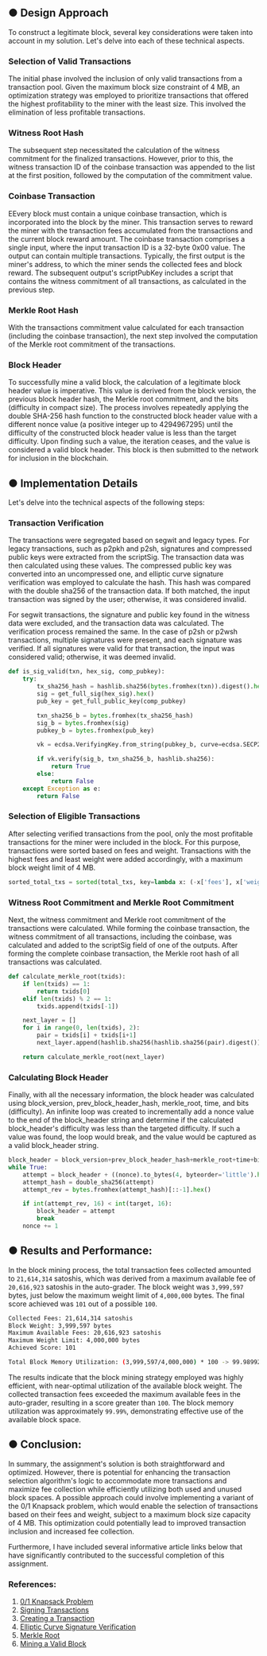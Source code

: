 ## ● Design Approach
To construct a legitimate block, several key considerations were taken into account in my solution. Let's delve into each of these technical aspects.
### Selection of Valid Transactions
The initial phase involved the inclusion of only valid transactions from a transaction pool. Given the maximum block size constraint of 4 MB, an optimization strategy was employed to prioritize transactions that offered the highest profitability to the miner with the least size. This involved the elimination of less profitable transactions.
### Witness Root Hash
The subsequent step necessitated the calculation of the witness commitment for the finalized transactions. However, prior to this, the witness transaction ID of the coinbase transaction was appended to the list at the first position, followed by the computation of the commitment value.
### Coinbase Transaction
EEvery block must contain a unique coinbase transaction, which is incorporated into the block by the miner. This transaction serves to reward the miner with the transaction fees accumulated from the transactions and the current block reward amount. The coinbase transaction comprises a single input, where the input transaction ID is a 32-byte 0x00 value. The output can contain multiple transactions. Typically, the first output is the miner's address, to which the miner sends the collected fees and block reward. The subsequent output's scriptPubKey includes a script that contains the witness commitment of all transactions, as calculated in the previous step.
### Merkle Root Hash
With the transactions commitment value calculated for each transaction (including the coinbase transaction), the next step involved the computation of the Merkle root commitment of the transactions.
### Block Header
To successfully mine a valid block, the calculation of a legitimate block header value is imperative. This value is derived from the block version, the previous block header hash, the Merkle root commitment, and the bits (difficulty in compact size). The process involves repeatedly applying the double SHA-256 hash function to the constructed block header value with a different nonce value (a positive integer up to 4294967295) until the difficulty of the constructed block header value is less than the target difficulty. Upon finding such a value, the iteration ceases, and the value is considered a valid block header. This block is then submitted to the network for inclusion in the blockchain.


## ● Implementation Details
Let's delve into the technical aspects of the following steps:
### Transaction Verification
The transactions were segregated based on segwit and legacy types. For legacy transactions, such as p2pkh and p2sh, signatures and compressed public keys were extracted from the scriptSig. The transaction data was then calculated using these values. The compressed public key was converted into an uncompressed one, and elliptic curve signature verification was employed to calculate the hash. This hash was compared with the double sha256 of the transaction data. If both matched, the input transaction was signed by the user; otherwise, it was considered invalid.

For segwit transactions, the signature and public key found in the witness data were excluded, and the transaction data was calculated. The verification process remained the same. In the case of p2sh or p2wsh transactions, multiple signatures were present, and each signature was verified. If all signatures were valid for that transaction, the input was considered valid; otherwise, it was deemed invalid.
```python
def is_sig_valid(txn, hex_sig, comp_pubkey):
    try:
        tx_sha256_hash = hashlib.sha256(bytes.fromhex(txn)).digest().hex()
        sig = get_full_sig(hex_sig).hex()
        pub_key = get_full_public_key(comp_pubkey)

        txn_sha256_b = bytes.fromhex(tx_sha256_hash)
        sig_b = bytes.fromhex(sig)
        pubkey_b = bytes.fromhex(pub_key)

        vk = ecdsa.VerifyingKey.from_string(pubkey_b, curve=ecdsa.SECP256k1)

        if vk.verify(sig_b, txn_sha256_b, hashlib.sha256):
            return True
        else:
            return False
    except Exception as e:
        return False
```        
### Selection of Eligible Transactions
After selecting verified transactions from the pool, only the most profitable transactions for the miner were included in the block. For this purpose, transactions were sorted based on fees and weight. Transactions with the highest fees and least weight were added accordingly, with a maximum block weight limit of 4 MB.
```python
sorted_total_txs = sorted(total_txs, key=lambda x: (-x['fees'], x['weight']), reverse=True)
```
### Witness Root Commitment and Merkle Root Commitment
Next, the witness commitment and Merkle root commitment of the transactions were calculated. While forming the coinbase transaction, the witness commitment of all transactions, including the coinbase, was calculated and added to the scriptSig field of one of the outputs. After forming the complete coinbase transaction, the Merkle root hash of all transactions was calculated.
```python
def calculate_merkle_root(txids):
    if len(txids) == 1:
        return txids[0]
    elif len(txids) % 2 == 1:
        txids.append(txids[-1])

    next_layer = []
    for i in range(0, len(txids), 2):
        pair = txids[i] + txids[i+1]
        next_layer.append(hashlib.sha256(hashlib.sha256(pair).digest()).digest())

    return calculate_merkle_root(next_layer)
```
### Calculating Block Header
Finally, with all the necessary information, the block header was calculated using block_version, prev_block_header_hash, merkle_root, time, and bits (difficulty). An infinite loop was created to incrementally add a nonce value to the end of the block_header string and determine if the calculated block_header's difficulty was less than the targeted difficulty. If such a value was found, the loop would break, and the value would be captured as a valid block_header string.
```python
block_header = block_version+prev_block_header_hash+merkle_root+time+bits
while True:
    attempt = block_header + ((nonce).to_bytes(4, byteorder='little').hex())
    attempt_hash = double_sha256(attempt)
    attempt_rev = bytes.fromhex(attempt_hash)[::-1].hex()

    if int(attempt_rev, 16) < int(target, 16):
        block_header = attempt
        break
    nonce += 1
```    


## ● Results and Performance:
In the block mining process, the total transaction fees collected amounted to ```21,614,314``` satoshis, which was derived from a maximum available fee of ```20,616,923``` satoshis in the auto-grader. The block weight was ```3,999,597``` bytes, just below the maximum weight limit of ```4,000,000``` bytes. The final score achieved was ```101``` out of a possible ```100```.
```bash
Collected Fees: 21,614,314 satoshis
Block Weight: 3,999,597 bytes
Maximum Available Fees: 20,616,923 satoshis
Maximum Weight Limit: 4,000,000 bytes
Achieved Score: 101

Total Block Memory Utilization: (3,999,597/4,000,000) * 100 -> 99.989925% ~ 99.99%
```
The results indicate that the block mining strategy employed was highly efficient, with near-optimal utilization of the available block weight. The collected transaction fees exceeded the maximum available fees in the auto-grader, resulting in a score greater than ```100```. The block memory utilization was approximately ```99.99%```, demonstrating effective use of the available block space.


## ● Conclusion:
In summary, the assignment's solution is both straightforward and optimized. However, there is potential for enhancing the transaction selection algorithm's logic to accommodate more transactions and maximize fee collection while efficiently utilizing both used and unused block spaces. A possible approach could involve implementing a variant of the 0/1 Knapsack problem, which would enable the selection of transactions based on their fees and weight, subject to a maximum block size capacity of 4 MB. This optimization could potentially lead to improved transaction inclusion and increased fee collection.

Furthermore, I have included several informative article links below that have significantly contributed to the successful completion of this assignment.

### References:
1. [0/1 Knapsack Problem](https://www.geeksforgeeks.org/0-1-knapsack-problem-dp-10/)
2. [Signing Transactions](https://bitcoin.stackexchange.com/questions/88299/how-to-manually-sign-a-transaction-with-multiple-inputs-and-multiple-outputs)
2. [Creating a Transaction](https://learnmeabitcoin.com/technical/transaction/)
3. [Elliptic Curve Signature Verification](https://learnmeabitcoin.com/technical/cryptography/elliptic-curve/)
4. [Merkle Root](https://learnmeabitcoin.com/technical/block/merkle-root/)
5. [Mining a Valid Block](https://learnmeabitcoin.com/technical/block/)